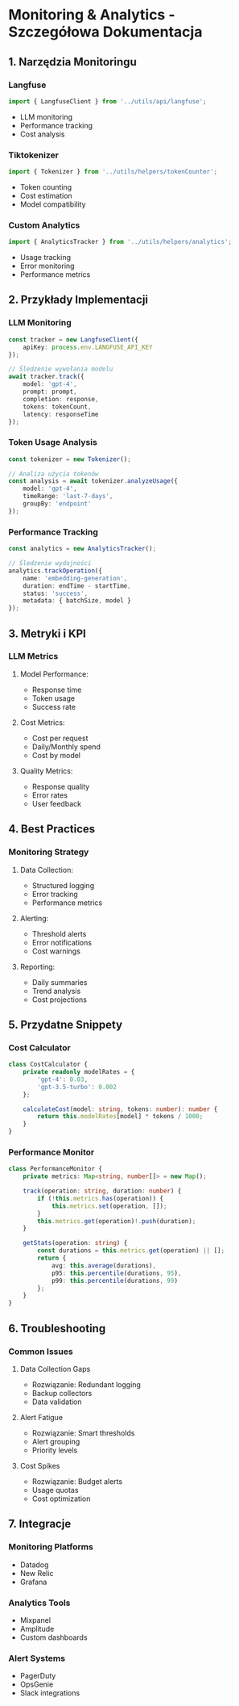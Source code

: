 # Monitoring & Analytics - Szczegółowa Dokumentacja

## 1. Narzędzia Monitoringu
### Langfuse
```typescript
import { LangfuseClient } from '../utils/api/langfuse';
```
- LLM monitoring
- Performance tracking
- Cost analysis

### Tiktokenizer
```typescript
import { Tokenizer } from '../utils/helpers/tokenCounter';
```
- Token counting
- Cost estimation
- Model compatibility

### Custom Analytics
```typescript
import { AnalyticsTracker } from '../utils/helpers/analytics';
```
- Usage tracking
- Error monitoring
- Performance metrics

## 2. Przykłady Implementacji

### LLM Monitoring
```typescript
const tracker = new LangfuseClient({
    apiKey: process.env.LANGFUSE_API_KEY
});

// Śledzenie wywołania modelu
await tracker.track({
    model: 'gpt-4',
    prompt: prompt,
    completion: response,
    tokens: tokenCount,
    latency: responseTime
});
```

### Token Usage Analysis
```typescript
const tokenizer = new Tokenizer();

// Analiza użycia tokenów
const analysis = await tokenizer.analyzeUsage({
    model: 'gpt-4',
    timeRange: 'last-7-days',
    groupBy: 'endpoint'
});
```

### Performance Tracking
```typescript
const analytics = new AnalyticsTracker();

// Śledzenie wydajności
analytics.trackOperation({
    name: 'embedding-generation',
    duration: endTime - startTime,
    status: 'success',
    metadata: { batchSize, model }
});
```

## 3. Metryki i KPI

### LLM Metrics
1. Model Performance:
   - Response time
   - Token usage
   - Success rate

2. Cost Metrics:
   - Cost per request
   - Daily/Monthly spend
   - Cost by model

3. Quality Metrics:
   - Response quality
   - Error rates
   - User feedback

## 4. Best Practices

### Monitoring Strategy
1. Data Collection:
   - Structured logging
   - Error tracking
   - Performance metrics

2. Alerting:
   - Threshold alerts
   - Error notifications
   - Cost warnings

3. Reporting:
   - Daily summaries
   - Trend analysis
   - Cost projections

## 5. Przydatne Snippety

### Cost Calculator
```typescript
class CostCalculator {
    private readonly modelRates = {
        'gpt-4': 0.03,
        'gpt-3.5-turbo': 0.002
    };

    calculateCost(model: string, tokens: number): number {
        return this.modelRates[model] * tokens / 1000;
    }
}
```

### Performance Monitor
```typescript
class PerformanceMonitor {
    private metrics: Map<string, number[]> = new Map();

    track(operation: string, duration: number) {
        if (!this.metrics.has(operation)) {
            this.metrics.set(operation, []);
        }
        this.metrics.get(operation)!.push(duration);
    }

    getStats(operation: string) {
        const durations = this.metrics.get(operation) || [];
        return {
            avg: this.average(durations),
            p95: this.percentile(durations, 95),
            p99: this.percentile(durations, 99)
        };
    }
}
```

## 6. Troubleshooting

### Common Issues
1. Data Collection Gaps
   - Rozwiązanie: Redundant logging
   - Backup collectors
   - Data validation

2. Alert Fatigue
   - Rozwiązanie: Smart thresholds
   - Alert grouping
   - Priority levels

3. Cost Spikes
   - Rozwiązanie: Budget alerts
   - Usage quotas
   - Cost optimization

## 7. Integracje

### Monitoring Platforms
- Datadog
- New Relic
- Grafana

### Analytics Tools
- Mixpanel
- Amplitude
- Custom dashboards

### Alert Systems
- PagerDuty
- OpsGenie
- Slack integrations 